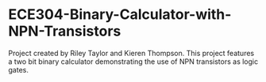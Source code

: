 # ECE304-Binary-Calculator-with-NPN-Transistors

Project created by Riley Taylor and Kieren Thompson. This project features a two bit binary calculator demonstrating the use of NPN transistors as logic gates.
